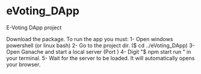 # eVoting_DApp
E-Voting DApp project

Download the package.
To run the app you must:
1- Open windows powershell (or linux bash)
2- Go to the project dir. ($ cd ../eVoting_DApp)
3- Open Ganache and start a local server (Port )
4- Digit "$ npm start run " in your terminal.
5- Wait for the server to be loaded. It will automatically opens your browser.
